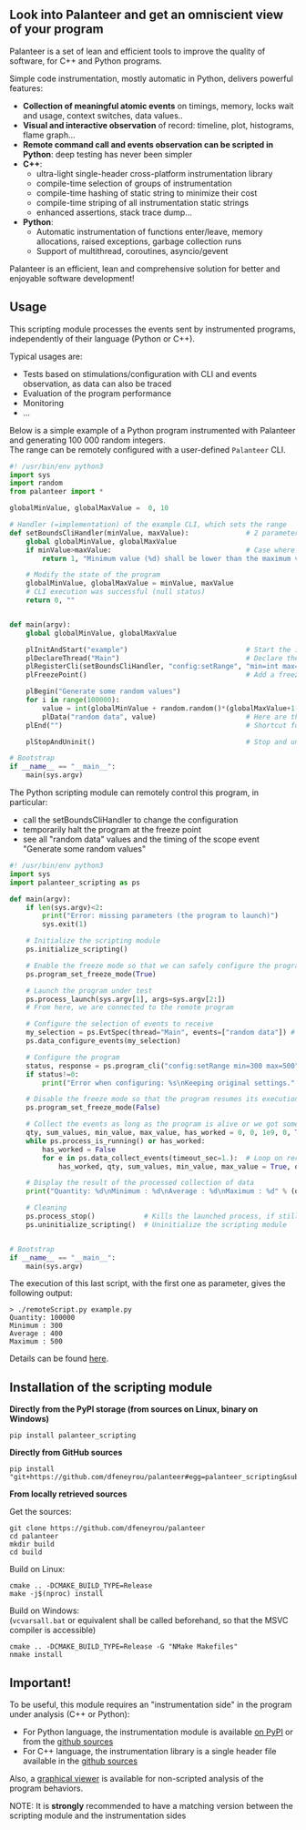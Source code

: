 
## Look into Palanteer and get an omniscient view of your program
Palanteer is a set of lean and efficient tools to improve the quality of software, for C++ and Python programs.

Simple code instrumentation, mostly automatic in Python, delivers powerful features:
  - **Collection of meaningful atomic events** on timings, memory, locks wait and usage, context switches, data values..
  - **Visual and interactive observation** of record: timeline, plot, histograms, flame graph...
  - **Remote command call and events observation can be scripted in Python**: deep testing has never been simpler
  - **C++**:
    - ultra-light single-header cross-platform instrumentation library
    - compile-time selection of groups of instrumentation
    - compile-time hashing of static string to minimize their cost
    - compile-time striping of all instrumentation static strings
    - enhanced assertions, stack trace dump...
  - **Python**:
    - Automatic instrumentation of functions enter/leave, memory allocations, raised exceptions, garbage collection runs
    - Support of multithread, coroutines, asyncio/gevent

Palanteer is an efficient, lean and comprehensive solution for better and enjoyable software development!

## Usage

This scripting module processes the events sent by instrumented programs, independently of their language (Python or C++).

Typical usages are:
  - Tests based on stimulations/configuration with CLI and events observation, as data can also be traced
  - Evaluation of the program performance
  - Monitoring
  - ...

Below is a simple example of a Python program instrumented with Palanteer and generating 100 000 random integers. <br/>
The range can be remotely configured with a user-defined `Palanteer` CLI.

~~~~~~~~~~~~~~~~~~~~~~~~~~~~~~~~~~~ python
#! /usr/bin/env python3
import sys
import random
from palanteer import *

globalMinValue, globalMaxValue =  0, 10

# Handler (=implementation) of the example CLI, which sets the range
def setBoundsCliHandler(minValue, maxValue):              # 2 parameters (both integer) as declared
    global globalMinValue, globalMaxValue
    if minValue>maxValue:                                 # Case where the CLI execution fails (non null status). The text answer contains some information about it
        return 1, "Minimum value (%d) shall be lower than the maximum value (%d)" % (minValue, maxValue)

    # Modify the state of the program
    globalMinValue, globalMaxValue = minValue, maxValue
    # CLI execution was successful (null status)
    return 0, ""


def main(argv):
    global globalMinValue, globalMaxValue

    plInitAndStart("example")                             # Start the instrumentation
    plDeclareThread("Main")                               # Declare the current thread as "Main", so that it can be identified more easily in the script
    plRegisterCli(setBoundsCliHandler, "config:setRange", "min=int max=int", "Sets the value bounds of the random generator")  # Declare the CLI
    plFreezePoint()                                       # Add a freeze point here to be able to configure the program at a controlled moment

    plBegin("Generate some random values")
    for i in range(100000):
        value = int(globalMinValue + random.random()*(globalMaxValue+1-globalMinValue))
        plData("random data", value)                      # Here are the "useful" values
    plEnd("")                                             # Shortcut for plEnd("Generate some random values")

    plStopAndUninit()                                     # Stop and uninitialize the instrumentation

# Bootstrap
if __name__ == "__main__":
    main(sys.argv)
~~~~~~~~~~~~~~~~~~~~~~~~~~~~~~~~~~~

The Python scripting module can remotely control this program, in particular:
   - call the setBoundsCliHandler to change the configuration
   - temporarily halt the program at the freeze point
   - see all "random data" values and the timing of the scope event "Generate some random values"

~~~~~~~~~~~~~~~~~~~~~~~~~~~~~~~~~~~ python
#! /usr/bin/env python3
import sys
import palanteer_scripting as ps

def main(argv):
    if len(sys.argv)<2:
        print("Error: missing parameters (the program to launch)")
        sys.exit(1)

    # Initialize the scripting module
    ps.initialize_scripting()

    # Enable the freeze mode so that we can safely configure the program once stopped on its freeze point
    ps.program_set_freeze_mode(True)

    # Launch the program under test
    ps.process_launch(sys.argv[1], args=sys.argv[2:])
    # From here, we are connected to the remote program

    # Configure the selection of events to receive
    my_selection = ps.EvtSpec(thread="Main", events=["random data"]) # Thread "Main", only the event "random data"
    ps.data_configure_events(my_selection)

    # Configure the program
    status, response = ps.program_cli("config:setRange min=300 max=500")
    if status!=0:
        print("Error when configuring: %s\nKeeping original settings." % response)

    # Disable the freeze mode so that the program resumes its execution
    ps.program_set_freeze_mode(False)

    # Collect the events as long as the program is alive or we got some events in the last round
    qty, sum_values, min_value, max_value, has_worked = 0, 0, 1e9, 0, True
    while ps.process_is_running() or has_worked:
        has_worked = False
        for e in ps.data_collect_events(timeout_sec=1.):  # Loop on received events, per batch
            has_worked, qty, sum_values, min_value, max_value = True, qty+1, sum_values+e.value, min(min_value, e.value), max(max_value, e.value)

    # Display the result of the processed collection of data
    print("Quantity: %d\nMinimum : %d\nAverage : %d\nMaximum : %d" % (qty, min_value, sum_values/max(qty,1), max_value))

    # Cleaning
    ps.process_stop()            # Kills the launched process, if still running
    ps.uninitialize_scripting()  # Uninitialize the scripting module


# Bootstrap
if __name__ == "__main__":
    main(sys.argv)
~~~~~~~~~~~~~~~~~~~~~~~~~~~~~~~~~~~

The execution of this last script, with the first one as parameter, gives the following output:

~~~~~~~~~~~~~~~~~~~~~~~~~~~~~~~~~~~
> ./remoteScript.py example.py
Quantity: 100000
Minimum : 300
Average : 400
Maximum : 500
~~~~~~~~~~~~~~~~~~~~~~~~~~~~~~~~~~~

Details can be found [here](https://dfeneyrou.github.io/palanteer/index.html#overview/commonfeatures/remotecontrol).


## Installation of the scripting module

**Directly from the PyPI storage (from sources on Linux, binary on Windows)**
~~~~~~~~~~~~~~~~~~~~~~~~~~~~~~~~~~~ shell
pip install palanteer_scripting
~~~~~~~~~~~~~~~~~~~~~~~~~~~~~~~~~~~

**Directly from GitHub sources**
~~~~~~~~~~~~~~~~~~~~~~~~~~~~~~~~~~~ shell
pip install "git+https://github.com/dfeneyrou/palanteer#egg=palanteer_scripting&subdirectory=server/scripting"
~~~~~~~~~~~~~~~~~~~~~~~~~~~~~~~~~~~

**From locally retrieved sources**

Get the sources:
~~~~~~~~~~~~~~~~~~~~~~~~~~~~~~~~~~~ shell
git clone https://github.com/dfeneyrou/palanteer
cd palanteer
mkdir build
cd build
~~~~~~~~~~~~~~~~~~~~~~~~~~~~~~~~~~~

Build on Linux:
~~~~~~~~~~~~~~~~~~~~~~~~~~~~~~~~~~~ shell
cmake .. -DCMAKE_BUILD_TYPE=Release
make -j$(nproc) install
~~~~~~~~~~~~~~~~~~~~~~~~~~~~~~~~~~~

Build on Windows:<br/>
(`vcvarsall.bat` or equivalent shall be called beforehand, so that the MSVC compiler is accessible)
~~~~~~~~~~~~~~~~~~~~~~~~~~~~~~~~~~~ shell
cmake .. -DCMAKE_BUILD_TYPE=Release -G "NMake Makefiles"
nmake install
~~~~~~~~~~~~~~~~~~~~~~~~~~~~~~~~~~~

## Important!

To be useful, this module requires an "instrumentation side" in the program under analysis (C++ or Python):
  - For Python language, the instrumentation module is available [on PyPI](https://pypi.org/project/palanteer) or from the [github sources](https://github.com/dfeneyrou/palanteer)
  - For C++ language, the instrumentation library is a single header file available in the [github sources](https://github.com/dfeneyrou/palanteer)

Also, a [graphical viewer](https://github.com/dfeneyrou/palanteer/releases) is available for non-scripted analysis of the program behaviors.

NOTE: It is **strongly** recommended to have a matching version between the scripting module and the instrumentation sides
